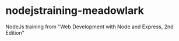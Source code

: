 # nodejstraining-meadowlark
NodeJs training from "Web Development with Node and Express, 2nd Edition"
